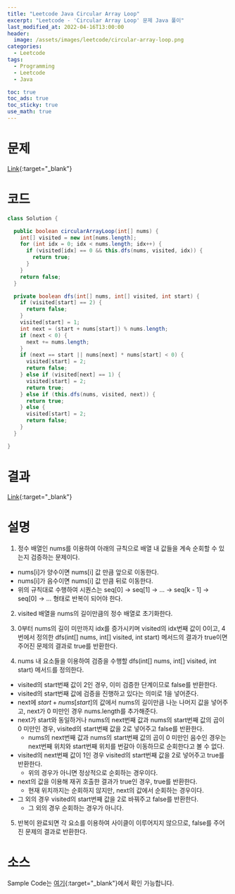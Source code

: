 ```yaml
---
title: "Leetcode Java Circular Array Loop"
excerpt: "Leetcode - 'Circular Array Loop' 문제 Java 풀이"
last_modified_at: 2022-04-16T13:00:00
header:
  image: /assets/images/leetcode/circular-array-loop.png
categories:
  - Leetcode
tags:
  - Programming
  - Leetcode
  - Java

toc: true
toc_ads: true
toc_sticky: true
use_math: true
---
```

# 문제
[Link](https://leetcode.com/problems/circular-array-loop/){:target="_blank"}

# 코드
```java
class Solution {

  public boolean circularArrayLoop(int[] nums) {
    int[] visited = new int[nums.length];
    for (int idx = 0; idx < nums.length; idx++) {
      if (visited[idx] == 0 && this.dfs(nums, visited, idx)) {
        return true;
      }
    }
    return false;
  }

  private boolean dfs(int[] nums, int[] visited, int start) {
    if (visited[start] == 2) {
      return false;
    }
    visited[start] = 1;
    int next = (start + nums[start]) % nums.length;
    if (next < 0) {
      next += nums.length;
    }
    if (next == start || nums[next] * nums[start] < 0) {
      visited[start] = 2;
      return false;
    } else if (visited[next] == 1) {
      visited[start] = 2;
      return true;
    } else if (this.dfs(nums, visited, next)) {
      return true;
    } else {
      visited[start] = 2;
      return false;
    }
  }

}
```

# 결과
[Link](https://leetcode.com/submissions/detail/681221745/){:target="_blank"}

# 설명
1. 정수 배열인 nums를 이용하여 아래의 규칙으로 배열 내 값들을 계속 순회할 수 있는지 검증하는 문제이다.
- nums[i]가 양수이면 nums[i] 값 만큼 앞으로 이동한다.
- nums[i]가 음수이면 nums[i] 값 만큼 뒤로 이동한다.
- 위의 규칙대로 수행하여 시퀀스는 seq[0] -> seq[1] -> ... -> seq[k - 1] -> seq[0] -> ... 형태로 반복이 되어야 한다.

2. visited 배열을 nums의 길이만큼의 정수 배열로 초기화한다.

3. 0부터 nums의 길이 미만까지 idx를 증가시키며 visited의 idx번째 값이 0이고, 4번에서 정의한 dfs(int[] nums, int[] visited, int start) 메서드의 결과가 true이면 주어진 문제의 결과로 true를 반환한다.

4. nums 내 요소들을 이용하여 검증을 수행할 dfs(int[] nums, int[] visited, int start) 메서드를 정의한다.
- visited의 start번째 값이 2인 경우, 이미 검증한 단계이므로 false를 반환한다.
- visited의 start번째 값에 검증을 진행하고 있다는 의미로 1을 넣어준다.
- next에 $start + nums[start]$의 값에서 nums의 길이만큼 나눈 나머지 값을 넣어주고, next가 0 미만인 경우 nums.length를 추가해준다.
- next가 start와 동일하거나 nums의 next번째 값과 nums의 start번째 값의 곱이 0 미만인 경우, visited의 start번째 값을 2로 넣어주고 false를 반환한다.
  - nums의 next번째 값과 nums의 start번째 값의 곱이 0 미만인 음수인 경우는 next번째 위치와 start번째 위치를 번갈아 이동하므로 순회한다고 볼 수 없다.
- visited의 next번째 값이 1인 경우 visited의 start번째 값을 2로 넣어주고 true를 반환한다.
  - 위의 경우가 아니면 정상적으로 순회하는 경우이다.
- next의 값을 이용해 재귀 호출한 결과가 true인 경우, true를 반환한다.
  - 현재 위치까지는 순회하지 않지만, next의 값에서 순회하는 경우이다.
- 그 외의 경우 visited의 start번째 값을 2로 바꿔주고 false를 반환한다.
  - 그 외의 경우 순회하는 경우가 아니다.

5. 반복이 완료되면 각 요소를 이용하여 사이클이 이루어지지 않으므로, false를 주어진 문제의 결과로 반환한다.

# 소스
Sample Code는 [여기](https://github.com/GracefulSoul/leetcode/blob/master/src/main/java/gracefulsoul/problems/CircularArrayLoop.java){:target="_blank"}에서 확인 가능합니다.